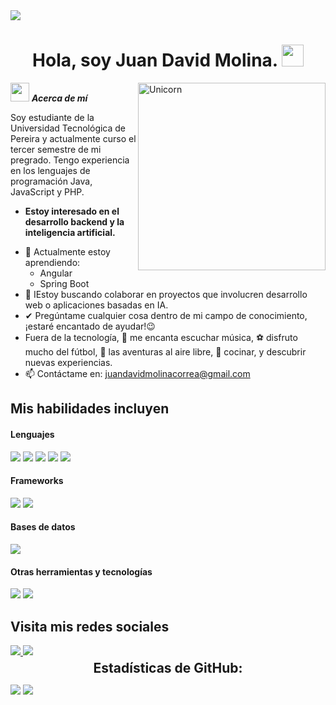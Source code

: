 <img src="https://user-images.githubusercontent.com/73097560/115834477-dbab4500-a447-11eb-908a-139a6edaec5c.gif">

<h1 align="center">Hola, soy Juan David Molina. <img src="https://media.giphy.com/media/hvRJCLFzcasrR4ia7z/giphy.gif" width="35"></h1>

<img align="right" width=300px alt="Unicorn" src="https://media0.giphy.com/media/v1.Y2lkPTc5MGI3NjExcWIweWFtaGF0aDFld3piOGYxeWdib3p1dHY3dzBmdm81b2twOWxkbiZlcD12MV9pbnRlcm5hbF9naWZfYnlfaWQmY3Q9Zw/78XCFBGOlS6keY1Bil/giphy.webp" />

<img src="https://media.giphy.com/media/ObNTw8Uzwy6KQ/giphy.gif" width="30px">&nbsp;***Acerca de mí***


Soy estudiante de la Universidad Tecnológica de Pereira y actualmente curso el tercer semestre de mi pregrado. Tengo experiencia en los lenguajes de programación Java, JavaScript y PHP.
* **Estoy interesado en el desarrollo backend y la inteligencia artificial.**
- 🌱 Actualmente estoy aprendiendo:
  - Angular
  - Spring Boot
- 👯 IEstoy buscando colaborar en proyectos que involucren desarrollo web o aplicaciones basadas en IA.
- ✔ Pregúntame cualquier cosa dentro de mi campo de conocimiento, ¡estaré encantado de ayudar!😉<br>
- Fuera de la tecnología, 🎵 me encanta escuchar música, ⚽ disfruto mucho del fútbol, 🌄 las aventuras al aire libre, 🍳 cocinar, y descubrir nuevas experiencias.
- 📫 Contáctame en: juandavidmolinacorrea@gmail.com

## Mis habilidades incluyen

<h4> Lenguajes </h4>
<span> 
  <img src="https://img.shields.io/badge/HTML5-E34F26?style=for-the-badge&logo=html5&logoColor=white">
  <img src="https://img.shields.io/badge/CSS3-1572B6?style=for-the-badge&logo=css3&logoColor=white">
  <img src="https://img.shields.io/badge/JavaScript-F7DF1E?style=for-the-badge&logo=javascript&logoColor=black">
  <img src="https://img.shields.io/badge/Java-ED8B00?style=for-the-badge&logo=java&logoColor=white">

  <img src="https://img.shields.io/badge/PHP-777BB4?style=for-the-badge&logo=php&logoColor=white">
</span>

<h4> Frameworks </h4>
<span>
  <img src="https://img.shields.io/badge/react-%2320232a.svg?style=for-the-badge&logo=react&logoColor=%2361DAFB">
  <img src="https://img.shields.io/badge/laravel-%23FF2D20.svg?style=for-the-badge&logo=laravel&logoColor=white">
</span>

<h4> Bases de datos </h4>
<span>
  <img src="https://img.shields.io/badge/MySQL-00000F?style=for-the-badge&logo=mysql&logoColor=white">
</span>

<h4> Otras herramientas y tecnologías </h4>
<span>
  <img src="https://img.shields.io/badge/Git-F05032?style=for-the-badge&logo=git&logoColor=white">
  <img src="https://img.shields.io/badge/Xampp-F37623?style=for-the-badge&logo=xampp&logoColor=white">
</span>

## Visita mis redes sociales
<a href="https://www.instagram.com/molinadev___2004/">
  <img src="https://img.shields.io/badge/Instagram-%23E4405F.svg?style=for-the-badge&logo=Instagram&logoColor=white">
</a>  
<a href="https://www.linkedin.com/">
  <img src="https://img.shields.io/badge/linkedin-%230077B5.svg?style=for-the-badge&logo=linkedin&logoColor=white">
</a>



<h2 align="center" style="margin: 5px 10px;">Estadísticas de GitHub:</h2> 

[![](https://github-readme-stats.vercel.app/api?username=ElViejoMoli2004&show_icons=true&theme=tokyonight&hide_border=true&locale=en)](https://github.com/ElViejoMoli2004)
[![](https://github-readme-streak-stats.herokuapp.com/?user=ElViejoMoli2004&theme=material-palenight)](https://github.com/ElViejoMoli2004)
</div>
